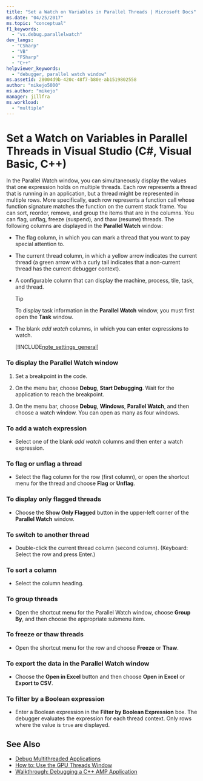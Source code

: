 ```yaml
---
title: "Set a Watch on Variables in Parallel Threads | Microsoft Docs"
ms.date: "04/25/2017"
ms.topic: "conceptual"
f1_keywords:
  - "vs.debug.parallelwatch"
dev_langs:
  - "CSharp"
  - "VB"
  - "FSharp"
  - "C++"
helpviewer_keywords:
  - "debugger, parallel watch window"
ms.assetid: 28004d9b-420c-48f7-b80e-ab1519802558
author: "mikejo5000"
ms.author: "mikejo"
manager: jillfra
ms.workload:
  - "multiple"
---
```

# Set a Watch on Variables in Parallel Threads in Visual Studio (C#, Visual Basic, C++)
In the Parallel Watch window, you can simultaneously display the values that one expression holds on multiple threads. Each row represents a thread that is running in an application, but a thread might be represented in multiple rows. More specifically, each row represents a function call whose function signature matches the function on the current stack frame. You can sort, reorder, remove, and group the items that are in the columns. You can flag, unflag, freeze (suspend), and thaw (resume) threads. The following columns are displayed in the **Parallel Watch** window:

- The flag column, in which you can mark a thread that you want to pay special attention to.

- The current thread column, in which a yellow arrow indicates the current thread (a green arrow with a curly tail indicates that a non-current thread has the current debugger context).

- A configurable column that can display the machine, process, tile, task, and thread.

  > [!TIP]
  >  To display task information in the **Parallel Watch** window, you must first open the **Task** window.

- The blank *add watch* columns, in which you can enter expressions to watch.

  [!INCLUDE[note_settings_general](../data-tools/includes/note_settings_general_md.md)]

### To display the Parallel Watch window

1. Set a breakpoint in the code.

2. On the menu bar, choose **Debug**, **Start Debugging**. Wait for the application to reach the breakpoint.

3. On the menu bar, choose **Debug**, **Windows**, **Parallel Watch**, and then choose a watch window. You can open as many as four windows.

### To add a watch expression

-   Select one of the blank *add watch* columns and then enter a watch expression.

### To flag or unflag a thread

-   Select the flag column for the row (first column), or open the shortcut menu for the thread and choose **Flag** or **Unflag**.

### To display only flagged threads

-   Choose the **Show Only Flagged** button in the upper-left corner of the **Parallel Watch** window.

### To switch to another thread

-   Double-click the current thread column (second column). (Keyboard: Select the row and press Enter.)

### To sort a column

-   Select the column heading.

### To group threads

-   Open the shortcut menu for the Parallel Watch window, choose **Group By**, and then choose the appropriate submenu item.

### To freeze or thaw threads

-   Open the shortcut menu for the row and choose **Freeze** or **Thaw**.

### To export the data in the Parallel Watch window

-   Choose the **Open in Excel** button and then choose **Open in Excel** or **Export to CSV**.

### To filter by a Boolean expression

-   Enter a Boolean expression in the **Filter by Boolean Expression** box. The debugger evaluates the expression for each thread context. Only rows where the value is `true` are displayed.

## See Also
- [Debug Multithreaded Applications](../debugger/debug-multithreaded-applications-in-visual-studio.md)
- [How to: Use the GPU Threads Window](../debugger/how-to-use-the-gpu-threads-window.md)
- [Walkthrough: Debugging a C++ AMP Application](/cpp/parallel/amp/walkthrough-debugging-a-cpp-amp-application)